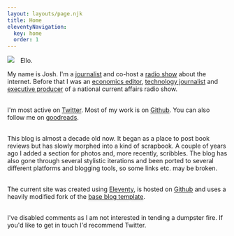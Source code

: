 ```yaml
---
layout: layouts/page.njk
title: Home
eleventyNavigation:
  key: home
  order: 1
---
```


<div style="margin:auto !important; max-width:700px !important;">

<img src="{{ '/img/about.png' | url }}" style="max-width:200px !important;height:auto !important; align = 'left' !important; margin: 0px 10px 0px 0px !important;"/> Ello. <br>

My name is Josh. I'm a [journalist](https://www.theguardian.com/profile/josh-nicholas) and co-host a [radio show](https://radiosms.substack.com/) about the internet. Before that I was an [economics editor](https://theconversation.com/speaking-with-law-professor-cass-sunstein-on-why-behavioural-science-is-always-nudging-us-101074), [technology journalist](https://www.businessinsider.com.au/photos-inside-the-library-of-the-future-2015-12) and [executive producer](https://www.thewire.org.au/about/team/alumni/) of a national current affairs radio show.<br><br>


I'm most active on [Twitter](https://twitter.com/home). Most of my work is on [Github](https://github.com/joshnicholas). You can also follow me on [goodreads](https://www.goodreads.com/joshnicholas).<br><br>


This blog is almost a decade old now. It began as a place to post book reviews but has slowly morphed into a kind of scrapbook. A couple of years ago I added a section for photos and, more recently, scribbles. The blog has also gone through several stylistic iterations and been ported to several different platforms and blogging tools, so some links etc. may be broken.<br><br> 

The current site was created using [Eleventy](https://www.11ty.dev/), is hosted on [Github](https://github.com/joshnicholas/blog) and uses a heavily modified fork of the [base blog template](https://github.com/11ty/eleventy-base-blog).<br><br>

I've disabled comments as I am not interested in tending a dumpster fire. If you'd like to get in touch I'd recommend Twitter.